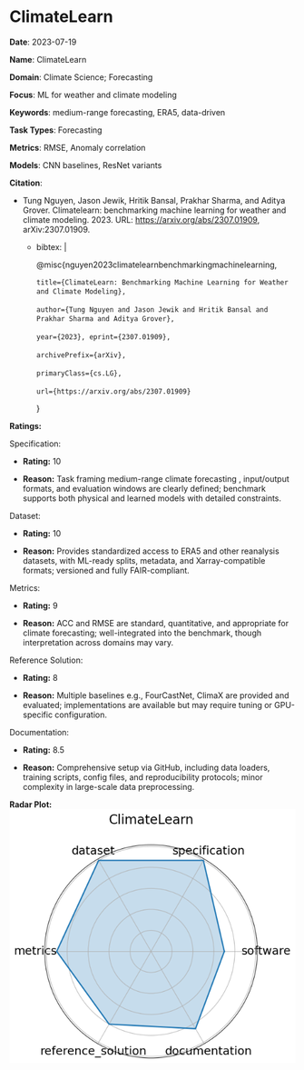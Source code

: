 # ClimateLearn


**Date**: 2023-07-19


**Name**: ClimateLearn


**Domain**: Climate Science; Forecasting


**Focus**: ML for weather and climate modeling


**Keywords**: medium-range forecasting, ERA5, data-driven


**Task Types**: Forecasting


**Metrics**: RMSE, Anomaly correlation


**Models**: CNN baselines, ResNet variants


**Citation**:


- Tung Nguyen, Jason Jewik, Hritik Bansal, Prakhar Sharma, and Aditya Grover. Climatelearn: benchmarking machine learning for weather and climate modeling. 2023. URL: https://arxiv.org/abs/2307.01909, arXiv:2307.01909.

  - bibtex: |

      @misc{nguyen2023climatelearnbenchmarkingmachinelearning, 

        title={ClimateLearn: Benchmarking Machine Learning for Weather and Climate Modeling}, 

        author={Tung Nguyen and Jason Jewik and Hritik Bansal and Prakhar Sharma and Aditya Grover},

        year={2023}, eprint={2307.01909}, 

        archivePrefix={arXiv}, 

        primaryClass={cs.LG},

        url={https://arxiv.org/abs/2307.01909}

      }



**Ratings:**


Specification:


  - **Rating:** 10


  - **Reason:** Task framing  medium-range climate forecasting , input/output formats, and evaluation windows are clearly defined; benchmark supports both physical and learned models with detailed constraints. 


Dataset:


  - **Rating:** 10


  - **Reason:** Provides standardized access to ERA5 and other reanalysis datasets, with ML-ready splits, metadata, and Xarray-compatible formats; versioned and fully FAIR-compliant. 


Metrics:


  - **Rating:** 9


  - **Reason:** ACC and RMSE are standard, quantitative, and appropriate for climate forecasting; well-integrated into the benchmark, though interpretation across domains may vary. 


Reference Solution:


  - **Rating:** 8


  - **Reason:** Multiple baselines  e.g., FourCastNet, ClimaX  are provided and evaluated; implementations are available but may require tuning or GPU-specific configuration. 


Documentation:


  - **Rating:** 8.5


  - **Reason:** Comprehensive setup via GitHub, including data loaders, training scripts, config files, and reproducibility protocols; minor complexity in large-scale data preprocessing. 


**Radar Plot:**
 ![Climatelearn radar plot](../../tex/images/climatelearn_radar.png)